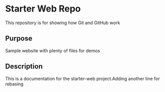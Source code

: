 # Starter Web Repo

This repository is for showing how Git and GitHub work

## Purpose

Sample website with plenty of files for demos

## Description

This is a documentation for the starter-web project.Adding another line for rebasing 
